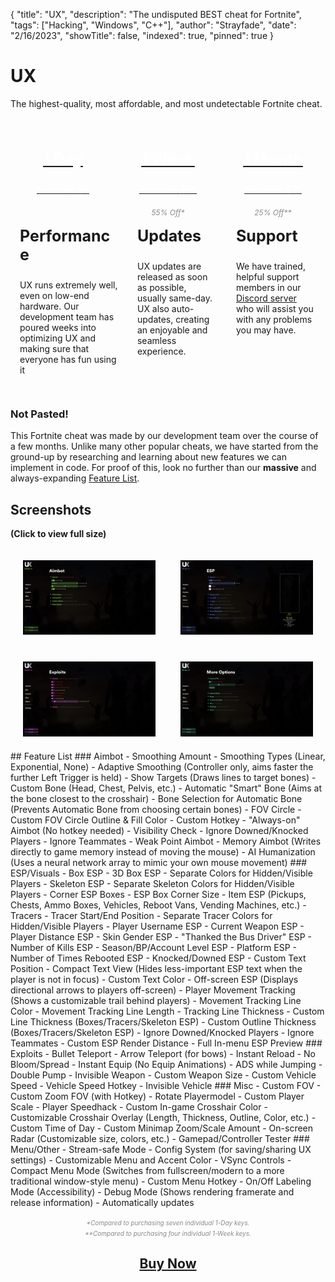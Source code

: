 {
    "title": "UX",
    "description": "The undisputed BEST cheat for Fortnite",
    "tags": ["Hacking", "Windows", "C++"],
    "author": "Strayfade",
    "date": "2/16/2023",
    "showTitle": false,
    "indexed": true,
    "pinned": true
}
<style>
.BuyBox {
width: 33.33%;
padding: 20px;
padding-bottom: 0px;
}
.FrameBox {
width: 50%;
padding: 20px;
}
.BuyBoxInner {
padding: 5px;
}
.FrameBoxInner {
background-color: var(--accent-color);
color: white;
}
.BuyBoxInner h3 {
width: 100%;
text-align: center;
margin-top: 0px;
font-size: 25px;
}
.BuyBoxInner p {
width: 100%;
text-align: center;
}
.BuyBoxInner em {
width: 100%;
text-align: center;
opacity: 0.5;
display: inline-block;
font-size: 10px;
text-transform: uppercase;
}
.Little {
font-size: 10px;
opacity: 0.5;
width: 100%;
text-align: center;
display: inline-block;
}
img {
width: 100%;
}
</style>

# UX
The highest-quality, most affordable, and most undetectable Fortnite cheat.

<div style="display: flex; width: 100%; margin-top: 40px;">
<a href="https://uxofficial.sellpass.io/products/one-day" class="BuyBox">
<div class="BuyBoxInner" style="background-color: var(--accent-color); color: white;">
<h3>1 Day</h3>
<p>Purchase <strong>$8</strong></p>
</div>
</a>
<a href="https://uxofficial.sellpass.io/products/one-week" class="BuyBox">
<div class="BuyBoxInner" style="background-color: var(--accent-color); color: white;">
<h3>1 Week</h3>
<p>Purchase <strong>$25</strong></p>
</div>
</a>
<a href="https://uxofficial.sellpass.io/products/one-month" class="BuyBox">
<div class="BuyBoxInner" style="background-color: var(--accent-color); color: white;">
<h3>1 Month</h3>
<p>Purchase <strong>$75</strong></p>
</div>
</a>
</div>

<div style="display: flex; width: 100%">
<div class="BuyBox" style="padding: 0px">
</div>
<div class="BuyBox" style="padding: 0px">
<em style="width: 100%; text-align: center; font-size: 12px; opacity: 0.5; display: inline-block;">55% Off*</em>
</div>
<div class="BuyBox" style="padding: 0px">
<em style="width: 100%; text-align: center; font-size: 12px; opacity: 0.5; display: inline-block;">25% Off**</em>
</div>
</div>

<div style="display: flex; width: 100%">
<div class="BuyBox" style="padding: 10px">
<div class="BuyBoxInner">
<h3 style="text-align: left;">Performance</h3>
<p style="text-align: left;">UX runs extremely well, even on low-end hardware. Our development team has poured weeks into optimizing UX and making sure that everyone has fun using it</p>
</div>
</div>
<div class="BuyBox" style="padding: 10px">
<div class="BuyBoxInner">
<h3 style="text-align: left;">Updates</h3>
<p style="text-align: left;">UX updates are released as soon as possible, usually same-day. UX also auto-updates, creating an enjoyable and seamless experience.</p>
</div>
</div>
<div class="BuyBox" style="padding: 10px">
<div class="BuyBoxInner">
<h3 style="text-align: left;">Support</h3>
<p style="text-align: left;">We have trained, helpful support members in our <a href="https://discord.gg/pasters">Discord server</a> who will assist you with any problems you may have.</p>
</div>
</div>
</div>

### Not Pasted!
This Fortnite cheat was made by our development team over the course of a few months. Unlike many other popular cheats, we have started from the ground-up by researching and learning about new features we can implement in code. For proof of this, look no further than our **massive** and always-expanding <a href="#FeatureList">Feature List</a>.

## Screenshots
**(Click to view full size)**
<div style="display: flex; width: 100%">
<div class="FrameBox">
<div class="FrameBoxInner">
<a href="/assets/UX/UX1.png"><img src="/assets/UX/UX1.png"></a>
</div>
</div>
<div class="FrameBox">
<div class="FrameBoxInner">
<a href="/assets/UX/UX2.png"><img src="/assets/UX/UX2.png"></a>
</div>
</div>
</div>
<div style="display: flex; width: 100%">
<div class="FrameBox">
<div class="FrameBoxInner">
<a href="/assets/UX/UX3.png"><img src="/assets/UX/UX3.png"></a>
</div>
</div>
<div class="FrameBox">
<div class="FrameBoxInner">
<a href="/assets/UX/UX4.png"><img src="/assets/UX/UX4.png"></a>
</div>
</div>
</div>

<div id="FeatureList"></div>
## Feature List
### Aimbot
 - Smoothing Amount
 - Smoothing Types (Linear, Exponential, None)
 - Adaptive Smoothing (Controller only, aims faster the further Left Trigger is held)
 - Show Targets (Draws lines to target bones)
 - Custom Bone (Head, Chest, Pelvis, etc.)
 - Automatic "Smart" Bone (Aims at the bone closest to the crosshair)
 - Bone Selection for Automatic Bone (Prevents Automatic Bone from choosing certain bones)
 - FOV Circle
 - Custom FOV Circle Outline & Fill Color
 - Custom Hotkey
 - "Always-on" Aimbot (No hotkey needed)
 - Visibility Check
 - Ignore Downed/Knocked Players
 - Ignore Teammates
 - Weak Point Aimbot
 - Memory Aimbot (Writes directly to game memory instead of moving the mouse)
 - AI Humanization (Uses a neural network array to mimic your own mouse movement)
### ESP/Visuals
 - Box ESP
 - 3D Box ESP
 - Separate Colors for Hidden/Visible Players
 - Skeleton ESP
 - Separate Skeleton Colors for Hidden/Visible Players
 - Corner ESP Boxes
 - ESP Box Corner Size
 - Item ESP (Pickups, Chests, Ammo Boxes, Vehicles, Reboot Vans, Vending Machines, etc.)
 - Tracers
 - Tracer Start/End Position
 - Separate Tracer Colors for Hidden/Visible Players
 - Player Username ESP
 - Current Weapon ESP
 - Player Distance ESP
 - Skin Gender ESP
 - "Thanked the Bus Driver" ESP
 - Number of Kills ESP
 - Season/BP/Account Level ESP
 - Platform ESP
 - Number of Times Rebooted ESP
 - Knocked/Downed ESP
 - Custom Text Position
 - Compact Text View (Hides less-important ESP text when the player is not in focus)
 - Custom Text Color
 - Off-screen ESP (Displays directional arrows to players off-screen)
 - Player Movement Tracking (Shows a customizable trail behind players)
 - Movement Tracking Line Color
 - Movement Tracking Line Length
 - Tracking Line Thickness
 - Custom Line Thickness (Boxes/Tracers/Skeleton ESP)
 - Custom Outline Thickness (Boxes/Tracers/Skeleton ESP)
 - Ignore Downed/Knocked Players
 - Ignore Teammates
 - Custom ESP Render Distance
 - Full In-menu ESP Preview
### Exploits
 - Bullet Teleport
 - Arrow Teleport (for bows)
 - Instant Reload
 - No Bloom/Spread
 - Instant Equip (No Equip Animations)
 - ADS while Jumping
 - Double Pump
 - Invisible Weapon
 - Custom Weapon Size
 - Custom Vehicle Speed
 - Vehicle Speed Hotkey
 - Invisible Vehicle
### Misc
 - Custom FOV
 - Custom Zoom FOV (with Hotkey)
 - Rotate Playermodel
 - Custom Player Scale
 - Player Speedhack
 - Custom In-game Crosshair Color
 - Customizable Crosshair Overlay (Length, Thickness, Outline, Color, etc.)
 - Custom Time of Day
 - Custom Minimap Zoom/Scale Amount
 - On-screen Radar (Customizable size, colors, etc.)
 - Gamepad/Controller Tester
### Menu/Other
 - Stream-safe Mode
 - Config System (for saving/sharing UX settings)
 - Customizable Menu and Accent Color
 - VSync Controls
 - Compact Menu Mode (Switches from fullscreen/modern to a more traditional window-style menu)
 - Custom Menu Hotkey
 - On/Off Labeling Mode (Accessibility)
 - Debug Mode (Shows rendering framerate and release information)
 - Automatically updates

<em class="Little">*Compared to purchasing seven individual 1-Day keys.</em>
<em class="Little">**Compared to purchasing four individual 1-Week keys.</em>

<a href="#PageTop"><h2 style="width: 100%; text-align: center;">Buy Now</h2><a>